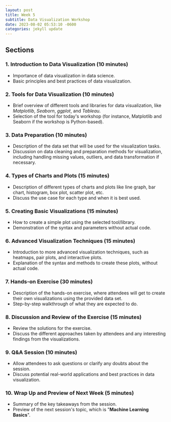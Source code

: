 ```yaml
---
layout: post
title: Week 5
subtitle: Data Visualization Workshop
date: 2023-08-02 05:53:10 -0600
categories: jekyll update
---
```


## Sections

### 1. Introduction to Data Visualization (10 minutes)

- Importance of data visualization in data science.
- Basic principles and best practices of data visualization.

### 2. Tools for Data Visualization (10 minutes)

- Brief overview of different tools and libraries for data visualization, like *Matplotlib*, *Seaborn*, *ggplot*, and *Tableau*.
- Selection of the tool for today's workshop (for instance, Matplotlib and Seaborn if the workshop is Python-based).

### 3. Data Preparation (10 minutes)

- Description of the data set that will be used for the visualization tasks.
- Discussion on data cleaning and preparation methods for visualization, including handling missing values, outliers, and data transformation if necessary.

### 4. Types of Charts and Plots (15 minutes)

- Description of different types of charts and plots like line graph, bar chart, histogram, box plot, scatter plot, etc.
- Discuss the use case for each type and when it is best used.

### 5. Creating Basic Visualizations (15 minutes)

- How to create a simple plot using the selected tool/library.
- Demonstration of the syntax and parameters without actual code.

### 6. Advanced Visualization Techniques (15 minutes)

- Introduction to more advanced visualization techniques, such as heatmaps, pair plots, and interactive plots.
- Explanation of the syntax and methods to create these plots, without actual code.

### 7. Hands-on Exercise (30 minutes)

- Description of the hands-on exercise, where attendees will get to create their own visualizations using the provided data set.
- Step-by-step walkthrough of what they are expected to do.

### 8. Discussion and Review of the Exercise (15 minutes)

- Review the solutions for the exercise.
- Discuss the different approaches taken by attendees and any interesting findings from the visualizations.

### 9. Q&A Session (10 minutes)

- Allow attendees to ask questions or clarify any doubts about the session.
- Discuss potential real-world applications and best practices in data visualization.

### 10. Wrap Up and Preview of Next Week (5 minutes)

- Summary of the key takeaways from the session.
- Preview of the next session's topic, which is "**Machine Learning Basics**".
